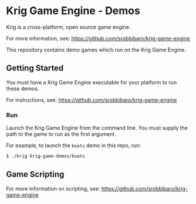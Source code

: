 Krig Game Engine - Demos
========================

Krig is a cross-platform, open source game engine.

For more information, see: https://github.com/srobbibaro/krig-game-engine

This repository contains demo games which run on the Krig Game Engine.

## Getting Started

You must have a Krig Game Engine executable for your platform to run these demos.

For instructions, see: https://github.com/srobbibaro/krig-game-engine

### Run

Launch the Krig Game Engine from the command line. You must supply the path to the game to run as the first argument.

For example, to launch the `boats` demo in this repo, run:

```bash
$ ./krig krig-game-demos/boats
```

## Game Scripting

For more information on scripting, see: https://github.com/srobbibaro/krig-game-engine

